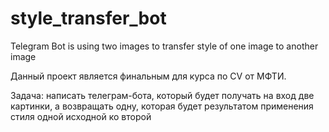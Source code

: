 # style_transfer_bot
Telegram Bot is using two images to transfer style of one image to another image

Данный проект является финальным для курса по CV от МФТИ.

Задача: написать телеграм-бота, который будет получать на вход две картинки, а возвращать одну, которая будет результатом применения стиля одной исходной ко второй



